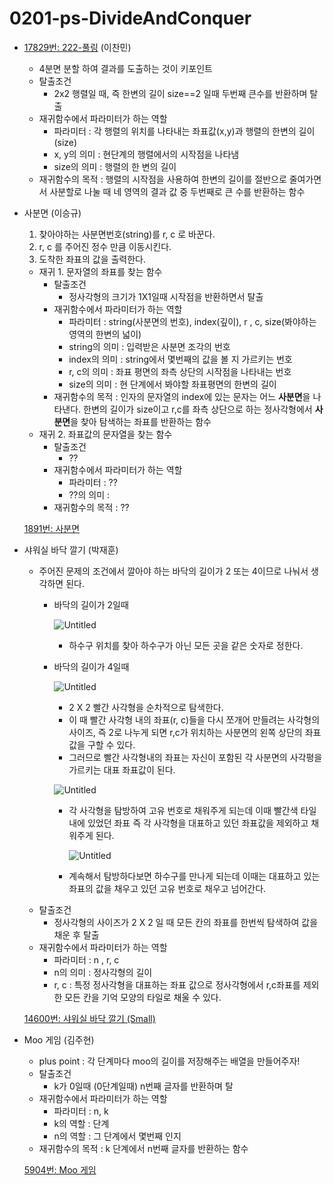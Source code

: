# 0201-ps-DivideAndConquer

- [17829번: 222-풀링](https://www.acmicpc.net/problem/17829) (이찬민)
    - 4분면 분할 하여 결과를 도출하는 것이 키포인트
    - 탈출조건
        - 2x2 행렬일 때, 즉 한변의 길이 size==2 일때  두번째 큰수를 반환하며 탈출
    - 재귀함수에서 파라미터가 하는 역할
        - 파라미터 : 각 행렬의 위치를 나타내는 좌표값(x,y)과 행렬의 한변의 길이(size)
        - x, y의 의미 : 현단계의 행렬에서의 시작점을 나타냄
        - size의 의미 : 행렬의 한 변의 길이
    - 재귀함수의 목적 :  행렬의 시작점을 사용하여 한변의 길이를 절반으로 줄여가면서 사분할로 나눌 때 네 영역의 결과 값 중 두번째로 큰 수를 반환하는 함수
    
    
    
    
    
- 사분면 (이승규)
    1. 찾아야하는 사분면번호(string)를 r, c 로 바꾼다.
    2. r, c 를 주어진 정수 만큼 이동시킨다.
    3. 도착한 좌표의 값을 출력한다.
    - 재귀 1. 문자열의 좌표를 찾는 함수
        - 탈출조건
            - 정사각형의 크기가 1X1일때 시작점을 반환하면서 탈출
        - 재귀함수에서 파라미터가 하는 역할
            - 파라미터 : string(사분면의 번호),  index(깊이), r , c, size(봐야하는 영역의 한변의 넓이)
            - string의 의미 : 입력받은 사분면 조각의 번호
            - index의 의미 : string에서 몇번째의 값을 볼 지 가르키는 번호
            - r, c의 의미 : 좌표 평면의 좌측 상단의 시작점을 나타내는 번호
            - size의 의미 : 현 단계에서 봐야할 좌표평면의 한변의 길이
        - 재귀함수의 목적 : 인자의 문자열의 index에 있는 문자는 어느 **사분면**을 나타낸다.  한변의 길이가 size이고 r,c를 좌측 상단으로 하는 정사각형에서 **사분면**을 찾아 탐색하는 좌표를 반환하는 함수
    - 재귀 2. 좌표값의 문자열을 찾는 함수
        - 탈출조건
            - ??
        - 재귀함수에서 파라미터가 하는 역할
            - 파라미터 : ??
            - ??의 의미 :
        - 재귀함수의 목적 : ??
    
    [1891번: 사분면](https://www.acmicpc.net/problem/1891)
    
- 샤워실 바닥 깔기 (박재훈)
    - 주어진 문제의 조건에서 깔아야 하는 바닥의 길이가 2 또는 4이므로 나눠서 생각하면 된다.
        - 바닥의 길이가 2일때
            
            ![Untitled](https://s3-us-west-2.amazonaws.com/secure.notion-static.com/700c1a52-e89e-4597-ad05-2c67bcb07c32/Untitled.png)
            
            - 하수구 위치를 찾아 하수구가 아닌 모든 곳을 같은 숫자로 정한다.
        - 바닥의 길이가 4일때
            
            ![Untitled](https://s3-us-west-2.amazonaws.com/secure.notion-static.com/9ce380ce-9240-4178-ae7b-e8c93beffcaf/Untitled.png)
            
            - 2 X 2 빨간 사각형을 순차적으로 탐색한다.
            - 이 때 빨간 사각형 내의 좌표(r, c)들을 다시 쪼개어 만들려는 사각형의 사이즈, 즉 2로 나누게 되면  r,c가 위치하는 사분면의 왼쪽 상단의 좌표값을 구할 수 있다.
            - 그러므로 빨간 사각형내의 좌표는  자신이 포함된 각 사분면의 사각평을 가르키는 대표 좌표값이 된다.
            
            ![Untitled](https://s3-us-west-2.amazonaws.com/secure.notion-static.com/ac9e767c-4ae3-4d82-94f0-2671be9e434f/Untitled.png)
            
            - 각 사각형을 탐방하여 고유 번호로 채워주게 되는데 이때 빨간색 타일내에 있었던 좌표 즉 각 사각형을 대표하고 있던 좌표값을 제외하고 채워주게 된다.
                
                ![Untitled](https://s3-us-west-2.amazonaws.com/secure.notion-static.com/dfa50b1f-5388-4097-8165-b377188f0a1b/Untitled.png)
                
            - 계속해서 탐방하다보면 하수구를 만나게 되는데 이때는 대표하고 있는 좌표의 값을 채우고 있던 고유 번호로 채우고 넘어간다.
    - 탈출조건
        - 정사각형의 사이즈가 2 X 2 일 때 모든 칸의 좌표를 한번씩 탐색하여 값을 채운 후 탈출
    - 재귀함수에서 파라미터가 하는 역할
        - 파라미터 : n , r, c
        - n의 의미 : 정사각형의 길이
        - r, c : 특정 정사각형을 대표하는 좌표 값으로 정사각형에서 r,c좌표를 제외한 모든 칸을 기억 모양의 타일로 채울 수 있다.
    
    [14600번: 샤워실 바닥 깔기 (Small)](https://www.acmicpc.net/problem/14600)
    
- Moo 게임 (김주현)
    - plus point : 각 단계마다 moo의 길이를 저장해주는 배열을 만들어주자!
    - 탈출조건
        - k가 0일때 (0단계일때) n번째 글자를 반환하며 탈
    - 재귀함수에서 파라미터가 하는 역할
        - 파라미터 : n, k
        - k의 역할 : 단계
        - n의 역할 : 그 단계에서 몇번째 인지
    - 재귀함수의 목적 : k 단계에서 n번째 글자를 반환하는 함수
    
    [5904번: Moo 게임](https://www.acmicpc.net/problem/5904)
